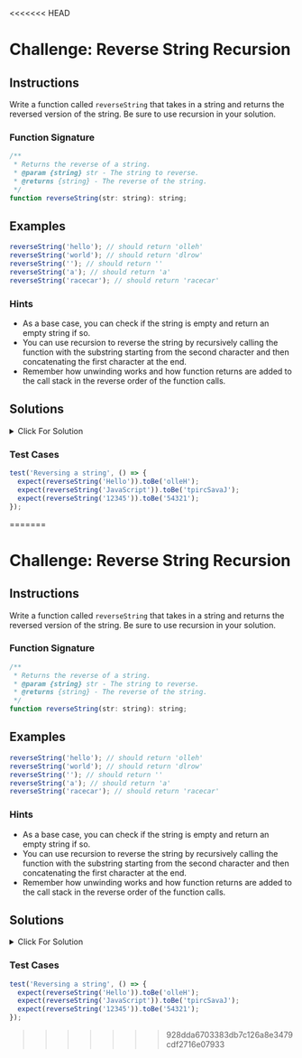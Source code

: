 <<<<<<< HEAD
# Challenge: Reverse String Recursion

## Instructions

Write a function called `reverseString` that takes in a string and returns the reversed version of the string. Be sure to use recursion in your solution.

### Function Signature

```js
/**
 * Returns the reverse of a string.
 * @param {string} str - The string to reverse.
 * @returns {string} - The reverse of the string.
 */
function reverseString(str: string): string;
```

## Examples

```js
reverseString('hello'); // should return 'olleh'
reverseString('world'); // should return 'dlrow'
reverseString(''); // should return ''
reverseString('a'); // should return 'a'
reverseString('racecar'); // should return 'racecar'
```

### Hints

- As a base case, you can check if the string is empty and return an empty string if so.
- You can use recursion to reverse the string by recursively calling the function with the substring starting from the second character and then concatenating the first character at the end.
- Remember how unwinding works and how function returns are added to the call stack in the reverse order of the function calls.

## Solutions

<details>
  <summary>Click For Solution</summary>

```js
function reverseString(str) {
  if (str === '') {
    return '';
  }

  return reverseString(str.substr(1)) + str[0];
}
```

### Explanation

The `reverseString` function uses recursion to reverse the string.

- If the input string is empty (`str === ''`), return an empty string (`''`). Otherwise, it calls itself with the substring starting from the second character (`str.substr(1)`) and concatenates the first character of the original string at the end (`str[0]`).

For example, if the input is `'hello'`, the function first calls itself with `'ello'` and concatenates `'h'` at the end. Then it calls itself with `'llo'` and concatenates `'e'` at the end. This process continues until the input becomes an empty string, and then the function starts concatenating the characters in reverse order, resulting in the reversed string `'olleh'`.

It is important to have that base case of an empty string, otherwise the function will continue to call itself with substrings of the original string until it runs out of memory and crashes.

#### More Explanation

Let's break it down a little more...

1. When we call reverseString('hello'), it executes reverseString('ello') + 'h'.
2. Now, reverseString('ello') calls reverseString('llo') + 'e'.
3. Continuing, reverseString('llo') calls reverseString('lo') + 'l'.
4. In the next call, reverseString('lo') calls reverseString('o') + 'l'.
5. Finally, reverseString('o') returns 'o'.

Now, we can start "unwinding" the recursion and concatenating the characters to form the reversed string:

1. 'o' + 'l' gives 'ol'.
2. 'ol' + 'l' gives 'oll'.
3. 'oll' + 'e' gives 'olle'.
4. 'olle' + 'h' gives 'olleh'.

So, the function concatenates the characters in reverse order as it "unwinds" the recursion, effectively reversing the original string.

We could even cut this solution down to a single line:

```js
// Shorter version
const reverseString = (str) =>
  str === '' ? '' : reverseString(str.substr(1)) + str.charAt(0);
```

</details>

### Test Cases

```js
test('Reversing a string', () => {
  expect(reverseString('Hello')).toBe('olleH');
  expect(reverseString('JavaScript')).toBe('tpircSavaJ');
  expect(reverseString('12345')).toBe('54321');
});
```
=======
# Challenge: Reverse String Recursion

## Instructions

Write a function called `reverseString` that takes in a string and returns the reversed version of the string. Be sure to use recursion in your solution.

### Function Signature

```js
/**
 * Returns the reverse of a string.
 * @param {string} str - The string to reverse.
 * @returns {string} - The reverse of the string.
 */
function reverseString(str: string): string;
```

## Examples

```js
reverseString('hello'); // should return 'olleh'
reverseString('world'); // should return 'dlrow'
reverseString(''); // should return ''
reverseString('a'); // should return 'a'
reverseString('racecar'); // should return 'racecar'
```

### Hints

- As a base case, you can check if the string is empty and return an empty string if so.
- You can use recursion to reverse the string by recursively calling the function with the substring starting from the second character and then concatenating the first character at the end.
- Remember how unwinding works and how function returns are added to the call stack in the reverse order of the function calls.

## Solutions

<details>
  <summary>Click For Solution</summary>

```js
function reverseString(str) {
  if (str === '') {
    return '';
  }

  return reverseString(str.substr(1)) + str[0];
}
```

### Explanation

The `reverseString` function uses recursion to reverse the string.

- If the input string is empty (`str === ''`), return an empty string (`''`). Otherwise, it calls itself with the substring starting from the second character (`str.substr(1)`) and concatenates the first character of the original string at the end (`str[0]`).

For example, if the input is `'hello'`, the function first calls itself with `'ello'` and concatenates `'h'` at the end. Then it calls itself with `'llo'` and concatenates `'e'` at the end. This process continues until the input becomes an empty string, and then the function starts concatenating the characters in reverse order, resulting in the reversed string `'olleh'`.

It is important to have that base case of an empty string, otherwise the function will continue to call itself with substrings of the original string until it runs out of memory and crashes.

#### More Explanation

Let's break it down a little more...

1. When we call reverseString('hello'), it executes reverseString('ello') + 'h'.
2. Now, reverseString('ello') calls reverseString('llo') + 'e'.
3. Continuing, reverseString('llo') calls reverseString('lo') + 'l'.
4. In the next call, reverseString('lo') calls reverseString('o') + 'l'.
5. Finally, reverseString('o') returns 'o'.

Now, we can start "unwinding" the recursion and concatenating the characters to form the reversed string:

1. 'o' + 'l' gives 'ol'.
2. 'ol' + 'l' gives 'oll'.
3. 'oll' + 'e' gives 'olle'.
4. 'olle' + 'h' gives 'olleh'.

So, the function concatenates the characters in reverse order as it "unwinds" the recursion, effectively reversing the original string.

We could even cut this solution down to a single line:

```js
// Shorter version
const reverseString = (str) =>
  str === '' ? '' : reverseString(str.substr(1)) + str.charAt(0);
```

</details>

### Test Cases

```js
test('Reversing a string', () => {
  expect(reverseString('Hello')).toBe('olleH');
  expect(reverseString('JavaScript')).toBe('tpircSavaJ');
  expect(reverseString('12345')).toBe('54321');
});
```
>>>>>>> 928dda6703383db7c126a8e3479cdf2716e07933

